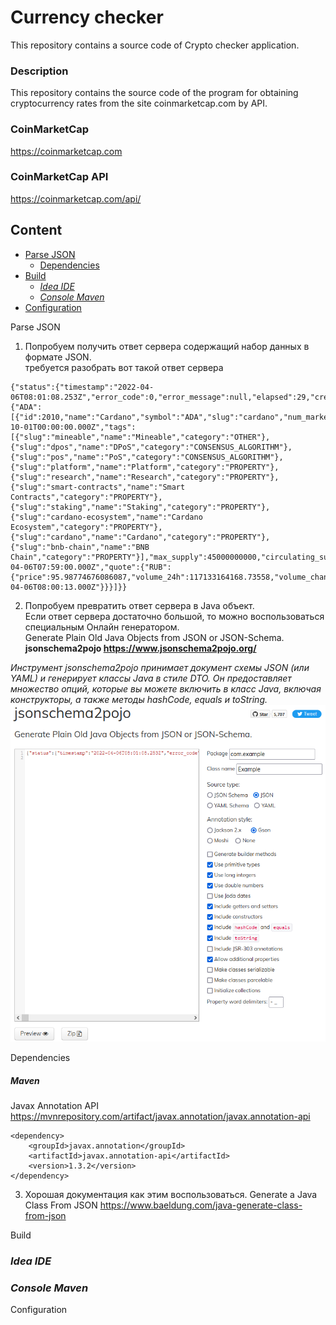 Currency checker
===
This repository contains a source code of Crypto checker application.
### Description
This repository contains the source code of the program for obtaining cryptocurrency rates from the site coinmarketcap.com by API.

### CoinMarketCap
https://coinmarketcap.com
### CoinMarketCap API
https://coinmarketcap.com/api/


Content
---

* [Parse JSON](#Build)
  - [Dependencies](#Dependencies)
* [Build](#Build)
    - [_Idea IDE_](#Idea)
    - [_Console Maven_](#Maven)
* [Configuration](#Configuration)


Parse JSON<a name="Parse JSON" />
1. Попробуем получить ответ сервера содержащий набор данных в формате JSON.  
требуется разобрать вот такой ответ сервера
``````
{"status":{"timestamp":"2022-04-06T08:01:08.253Z","error_code":0,"error_message":null,"elapsed":29,"credit_count":1,"notice":null},"data":{"ADA":[{"id":2010,"name":"Cardano","symbol":"ADA","slug":"cardano","num_market_pairs":419,"date_added":"2017-10-01T00:00:00.000Z","tags":[{"slug":"mineable","name":"Mineable","category":"OTHER"},{"slug":"dpos","name":"DPoS","category":"CONSENSUS_ALGORITHM"},{"slug":"pos","name":"PoS","category":"CONSENSUS_ALGORITHM"},{"slug":"platform","name":"Platform","category":"PROPERTY"},{"slug":"research","name":"Research","category":"PROPERTY"},{"slug":"smart-contracts","name":"Smart Contracts","category":"PROPERTY"},{"slug":"staking","name":"Staking","category":"PROPERTY"},{"slug":"cardano-ecosystem","name":"Cardano Ecosystem","category":"PROPERTY"},{"slug":"cardano","name":"Cardano","category":"PROPERTY"},{"slug":"bnb-chain","name":"BNB Chain","category":"PROPERTY"}],"max_supply":45000000000,"circulating_supply":33739028515.755,"total_supply":34277702081.605,"is_active":1,"platform":null,"cmc_rank":9,"is_fiat":0,"self_reported_circulating_supply":null,"self_reported_market_cap":null,"last_updated":"2022-04-06T07:59:00.000Z","quote":{"RUB":{"price":95.98774676086087,"volume_24h":117133164168.73558,"volume_change_24h":-34.423,"percent_change_1h":-0.96498545,"percent_change_24h":-5.52327909,"percent_change_7d":-5.51646672,"percent_change_30d":41.46870936,"percent_change_60d":-0.79803299,"percent_change_90d":-6.44660288,"market_cap":3238533325127.755,"market_cap_dominance":1.8452,"fully_diluted_market_cap":4319448604239.081,"last_updated":"2022-04-06T08:00:13.000Z"}}}]}}
``````
2. Попробуем превратить ответ сервера в Java объект.  
Если ответ сервера достаточно большой, то можно воспользоваться специальным Онлайн генератором.  
Generate Plain Old Java Objects from JSON or JSON-Schema.  
**jsonschema2pojo https://www.jsonschema2pojo.org/**  

_Инструмент jsonschema2pojo принимает документ схемы JSON (или YAML) и генерирует классы Java в стиле DTO.
Он предоставляет множество опций, которые вы можете включить в класс Java, включая конструкторы, а также методы hashCode, equals и toString._
![jsonschema2pojo](jsonschema2pojo.PNG)

Dependencies<a name="Dependencies" />
##### _Maven_<a name="Mavena" />
Javax Annotation API
https://mvnrepository.com/artifact/javax.annotation/javax.annotation-api
<!-- https://mvnrepository.com/artifact/javax.annotation/javax.annotation-api -->
````
<dependency>
    <groupId>javax.annotation</groupId>
    <artifactId>javax.annotation-api</artifactId>
    <version>1.3.2</version>
</dependency>
````
3. Хорошая документация как этим воспользоваться.
   Generate a Java Class From JSON
   https://www.baeldung.com/java-generate-class-from-json

Build<a name="Build" />
### _Idea IDE_<a name="Idea" />


### _Console Maven_<a name="Maven" />

Configuration<a name="Configuration" />